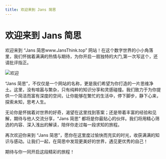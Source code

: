 ```yaml
---
title: 欢迎来到 Jans 简思
---
```




# 欢迎来到 Jans 简思



欢迎来到 “Jans 简思www.JansThink.top” 网站！在这个数字世界的小小角落里，我们怀揣着满满的热情与期待，为你开启一扇独特的大门,第一次写这个，还请批评指正。

![欢迎](https://www.helloimg.com/i/2024/10/09/67065a978e2e1.png)

  


“Jans 简思”，不仅仅是一个网站的名称，更是我们希望为你打造的一片思维净土。这里，没有喧嚣与繁杂，只有纯粹的知识分享和灵感碰撞。我们致力于为你提供一个简洁而富有深度的空间，让你能够在繁忙的生活中，停下脚步，静下心来，探索未知，思考人生。

  


无论你是怀揣着对世界的好奇，渴望在这里找到答案；还是带着丰富的经验和见解，期待与他人交流分享，“Jans 简思” 都将是你最贴心的伙伴。我们将用精心筛选的内容、深入浅出的解读，陪伴你走过每一段求知的旅程。



再次欢迎你来到 “Jans 简思”，愿你在这里度过愉快而充实的时光，收获满满的知识与感动。让我们一起，在简思中发现更美好的世界，遇见更优秀的自己！

  


期待与你一同开启这段精彩的旅程！

